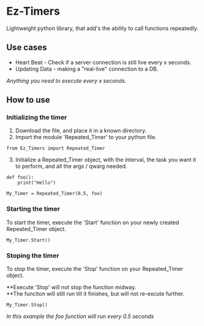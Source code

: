 # Ez-Timers
Lightweight python library, that add's the ability to call functions repeatedly.

## Use cases

* Heart Beat - Check if a server connection is still live every x seconds.
* Updating Data - making a "real-live" connection to a DB.

*Anything you need to execute every x seconds.*

## How to use

### Initializing the timer

1. Download the file, and place it in a known directory.<br>
2. Import the module 'Repeated_Timer' to your python file.<br>

```
from Ez_Timers import Repeated_Timer
```

3. Initialize a Repeated_Timer object, with the interval, the task you want it to perform, and all the args / qwarg needed.


```
def foo():
    print("Hello")

My_Timer = Repeated_Timer(0.5, foo)
```

### Starting the timer

To start the timer, execute the 'Start' function on your newly created Repeated_Timer object.

```
My_Timer.Start()
```

### Stoping the timer

To stop the timer, execute the 'Stop' function on your Repeated_Timer object.

**Execute 'Stop' will not stop the function midway.<br>
**The funciton will still run till it finishes, but will not re-excute further.  

```
My_Timer.Stop()
```


*In this example the foo function will run every 0.5 seconds*


